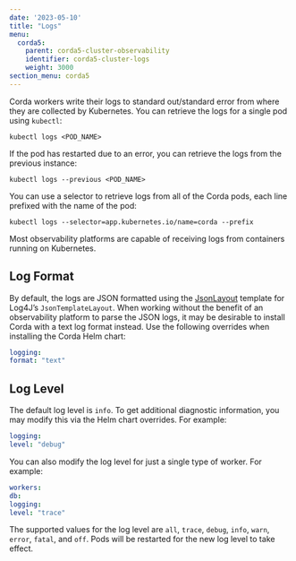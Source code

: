 ```yaml
---
date: '2023-05-10'
title: "Logs"
menu:
  corda5:
    parent: corda5-cluster-observability
    identifier: corda5-cluster-logs
    weight: 3000
section_menu: corda5
---
```


Corda workers write their logs to standard out/standard error from where they are collected by Kubernetes.
You can retrieve the logs for a single pod using `kubectl`:

```kubectl
kubectl logs <POD_NAME>
```

If the pod has restarted due to an error, you can retrieve the logs from the previous instance:

```kubectl
kubectl logs --previous <POD_NAME>
```

You can use a selector to retrieve logs from all of the Corda pods, each line prefixed with the name of the pod:

```kubectl
kubectl logs --selector=app.kubernetes.io/name=corda --prefix
```

Most observability platforms are capable of receiving logs from containers running on Kubernetes.

## Log Format

By default, the logs are JSON formatted using the [JsonLayout](https://logging.apache.org/log4j/2.x/manual/json-template-layout.html#event-templates)
template for Log4J’s `JsonTemplateLayout`.
When working without the benefit of an observability platform to parse the JSON logs, it may be desirable
to install Corda with a text log format instead. Use the following overrides when installing the Corda Helm chart:

```yaml
logging:
format: "text"
```

## Log Level

The default log level is `info`. To get additional diagnostic information, you may modify this via the Helm chart overrides. For example:

```yaml
logging:
level: "debug"
```

You can also modify the log level for just a single type of worker. For example:

```yaml
workers:
db:
logging:
level: "trace"
```

The supported values for the log level are `all`, `trace`, `debug`, `info`, `warn`, `error`, `fatal`, and `off`.
Pods will be restarted for the new log level to take effect.
